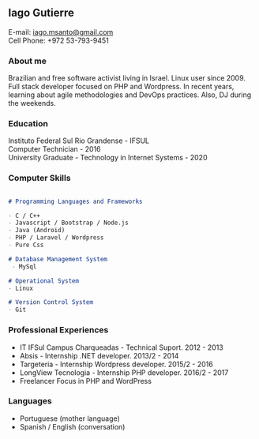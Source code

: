 ## Iago Gutierre

E-mail: iago.msanto@gmail.com     
Cell Phone: +972 53-793-9451  

### About me
Brazilian and free software activist living in Israel. Linux user since 2009. Full stack developer focused on PHP and Wordpress. In recent years, learning about agile methodologies and DevOps practices. Also, DJ during the weekends.

### Education 
 Instituto Federal Sul Rio Grandense - IFSUL   
 Computer Technician -  2016  
 University Graduate - Technology in Internet Systems - 2020
 



### Computer Skills


```markdown

# Programming Languages and Frameworks

- C / C++
- Javascript / Bootstrap / Node.js
- Java (Android)
- PHP / Laravel / Wordpress
- Pure Css

# Database Management System 
 - MySql

# Operational System 
- Linux 

# Version Control System
- Git


```
### Professional Experiences
- IT IFSul Campus Charqueadas - Technical Suport. 2012 - 2013
- Absis - Internship .NET developer. 2013/2 - 2014
- Targeteria - Internship Wordpress developer. 2015/2 - 2016
- LongView Tecnologia - Internship PHP developer. 2016/2 - 2017
- Freelancer Focus in PHP and WordPress 

### Languages
- Portuguese (mother language)
- Spanish / English (conversation)


